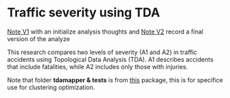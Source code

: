# Traffic severity using TDA
[Note V1](https://hackmd.io/eP-VVAHUSvGpURoVaSmPNQ) with an initialize analysis thoughts and [Note V2](https://hackmd.io/Rjf4rmgrQrK34Tb14hDMQA) record a final version of the analyze

This research compares two levels of severity (A1 and A2) in traffic accidents using Topological Data Analysis (TDA). A1 describes accidents that include fatalities, while A2 includes only those with injuries.

Note that folder **tdamapper & tests** is from [this](https://github.com/lucasimi/tda-mapper-python) package, this is for specifice use for clustering optimization.
